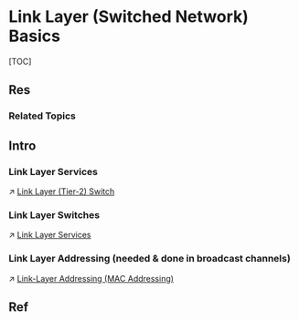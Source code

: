 # Link Layer (Switched Network) Basics

[TOC]



## Res
### Related Topics



## Intro
### Link Layer Services
↗ [Link Layer (Tier-2) Switch](Link%20Layer%20Network%20Devices/Link%20Layer%20(Tier-2)%20Switch.md)


### Link Layer Switches
↗ [Link Layer Services](Link%20Layer%20Services/Link%20Layer%20Services.md)


### Link Layer Addressing (needed & done in broadcast channels)
↗ [Link-Layer Addressing (MAC Addressing)](Link-Layer%20Addressing%20(MAC%20Addressing).md)




## Ref

